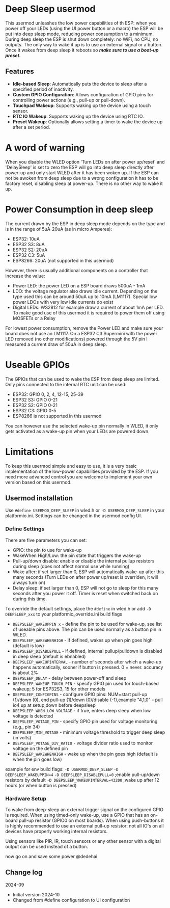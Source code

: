 # Deep Sleep usermod

This usermod unleashes the low power capabilities of th ESP: when you power off your LEDs (using the UI power button or a macro) the ESP will be put into deep sleep mode, reducing power consumption to a minimum.
During deep sleep the ESP is shut down completely: no WiFi, no CPU, no outputs. The only way to wake it up is to use an external signal or a button. Once it wakes from deep sleep it reboots so ***make sure to use a boot-up preset.***

## Features

- **Idle-based Sleep**: Automatically puts the device to sleep after a specified period of inactivity.
- **Custom GPIO Configuration**: Allows configuration of GPIO pins for controlling power actions (e.g., pull-up or pull-down).
- **Touchpad Wakeup**: Supports waking up the device using a touch sensor.
- **RTC IO Wakeup**: Supports waking up the device using RTC IO.
- **Preset Wakeup**: Optionally allows setting a timer to wake the device up after a set period.

# A word of warning

When you disable the WLED option 'Turn LEDs on after power up/reset' and 'DelaySleep' is set to zero the ESP will go into deep sleep directly after power-up and only start WLED after it has been woken up.
If the ESP can not be awoken from deep sleep due to a wrong configuration it has to be factory reset, disabling sleep at power-up. There is no other way to wake it up.

# Power Consumption in deep sleep

The current drawn by the ESP in deep sleep mode depends on the type and is in the range of 5uA-20uA (as in micro Amperes):
- ESP32: 10uA
- ESP32 S3: 8uA
- ESP32 S2: 20uA
- ESP32 C3: 5uA
- ESP8266: 20uA (not supported in this usermod)

However, there is usually additional components on a controller that increase the value:
- Power LED: the power LED on a ESP board draws 500uA - 1mA
- LDO: the voltage regulator also draws idle current. Depending on the type used this can be around 50uA up to 10mA (LM1117). Special low power LDOs with very low idle currents do exist
- Digital LEDs: WS2812 for example draw a current of about 1mA per LED. To make good use of this usermod it is required to power them off using MOSFETs or a Relay

For lowest power consumption, remove the Power LED and make sure your board does not use an LM1117. On a ESP32 C3 Supermini with the power LED removed (no other modifications) powered through the 5V pin I measured a current draw of 50uA in deep sleep.

# Useable GPIOs

The GPIOs that can be used to wake the ESP from deep sleep are limited. Only pins connected to the internal RTC unit can be used:

- ESP32: GPIO 0, 2, 4, 12-15, 25-39
- ESP32 S3: GPIO 0-21
- ESP32 S2: GPIO 0-21
- ESP32 C3: GPIO 0-5
- ESP8266 is not supported in this usermod

You can however use the selected wake-up pin normally in WLED, it only gets activated as a wake-up pin when your LEDs are powered down.

# Limitations

To keep this usermod simple and easy to use, it is a very basic implementation of the low-power capabilities provided by the ESP. If you need more advanced control you are welcome to implement your own version based on this usermod.

## Usermod installation

Use `#define USERMOD_DEEP_SLEEP` in wled.h or `-D USERMOD_DEEP_SLEEP` in your platformio.ini. Settings can be changed in the usermod config UI.

### Define Settings

There are five parameters you can set:

- GPIO: the pin to use for wake-up
- WakeWhen High/Low: the pin state that triggers the wake-up
- Pull-up/down disable: enable or disable the internal pullup resistors during sleep (does not affect normal use while running)
- Wake after: if set larger than 0, ESP will automatically wake-up after this many seconds (Turn LEDs on after power up/reset is overriden, it will always turn on)
- Delay sleep: if set larger than 0, ESP will not go to sleep for this many seconds after you power it off. Timer is reset when switched back on during this time.

To override the default settings, place the `#define` in wled.h or add `-D DEEPSLEEP_xxx` to your platformio_override.ini build flags

* `DEEPSLEEP_WAKEUPPIN x`    - define the pin to be used for wake-up, see list of useable pins above. The pin can be used normally as a button pin in WLED.
* `DEEPSLEEP_WAKEWHENHIGH`   - if defined, wakes up when pin goes high (default is low)
* `DEEPSLEEP_DISABLEPULL`    - if defined, internal pullup/pulldown is disabled in deep sleep (default is ebnabled)
* `DEEPSLEEP_WAKEUPINTERVAL` - number of seconds after which a wake-up happens automatically, sooner if button is pressed. 0 = never. accuracy is about 2%
* `DEEPSLEEP_DELAY`          - delay between power-off and sleep
* `DEEPSLEEP_WAKEUP_TOUCH_PIN` - specify GPIO pin used for touch-based wakeup; 5 for ESP32S3, 15 for other models
* `DEEPSLEEP_CONFIGPINS`                 - configure GPIO pins: NUM=start pull-up (1)/down (0), end pull-up (1)/down (0)/disable (-1),example "4,1,0" - pull io4 up at setup,down before deepsleep
* `DEEPSLEEP_WHEN_LOW_VOLTAGE` - if true, enters deep sleep when low voltage is detected
* `DEEPSLEEP_VOTAGE_PIN`       - specify GPIO pin used for voltage monitoring (e.g., pin 34)
* `DEEPSLEEP_MIN_VOTAGE`       - minimum voltage threshold to trigger deep sleep (in volts)
* `DEEPSLEEP_VOTAGE_DIV_RATIO` - voltage divider ratio used to monitor voltage on the defined pin
* `DEEPSLEEP_WAKEWHENHIGH`     - wake up when the pin goes high (default is when the pin goes low)


example for env build flags:
 `-D USERMOD_DEEP_SLEEP`
 `-D DEEPSLEEP_WAKEUPPIN=4`
 `-D DEEPSLEEP_DISABLEPULL=0` ;enable pull-up/down resistors by default
 `-D DEEPSLEEP_WAKEUPINTERVAL=43200` ;wake up after 12 hours (or when button is pressed)

### Hardware Setup

To wake from deep-sleep an external trigger signal on the configured GPIO is required. When using timed-only wake-up, use a GPIO that has an on-board pull-up resistor (GPIO0 on most boards). When using push-buttons it is highly recommended to use an external pull-up resistor: not all IO's on all devices have properly working internal resistors.

Using sensors like PIR, IR, touch sensors or any other sensor with a digital output can be used instead of a button.

now go on and save some power
@dedehai

## Change log
2024-09
* Initial version
2024-10
* Changed from #define configuration to UI configuration
